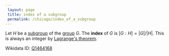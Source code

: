 ```yaml
---
 layout: page
 title: index of a subgroup
 permalink: /chicago/index_of_a_subgroup
---
```

Let $H$ be a [subgroup](https://mathgloss.github.io/MathGloss/chicago/subgroup) of the [group](https://mathgloss.github.io/MathGloss/chicago/group) $G$. The **index** of $G$ is $[G:H] = {\vert}G{\vert}/{\vert}H{\vert}$. This is always an integer by [Lagrange's theorem](https://mathgloss.github.io/MathGloss/chicago/Lagrange's_theorem).

Wikidata ID: [Q1464168](https://www.wikidata.org/wiki/Q1464168)